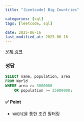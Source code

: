 ```yaml
---
title: "[Leetcode] Big Countries"

categories: [sql]
tags: [leetcode, sql]

date: 2025-06-16
last_modified_at: 2025-06-16
---
```

[문제 링크](https://leetcode.com/problems/big-countries/description/?envType=study-plan-v2&envId=top-sql-50)

### 정답
```sql
SELECT name, population, area
FROM World
WHERE area >= 3000000
    OR population >= 25000000;
```

#### ✅ Point
- `WHERE`을 통한 조건 필터링
